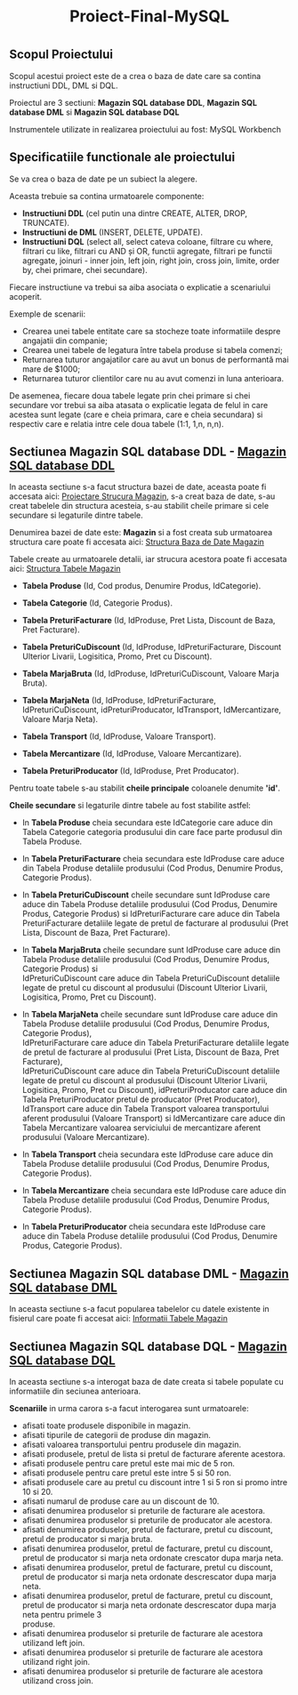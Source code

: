 # <h1 align="center">Proiect-Final-MySQL<h1>
## Scopul Proiectului

  Scopul acestui proiect este de a crea o baza de date care sa contina instructiuni DDL, DML si DQL.

  Proiectul are 3 sectiuni: **Magazin SQL database DDL**, **Magazin SQL database DML** si **Magazin SQL database DQL**
  
  Instrumentele utilizate in realizarea proiectului au fost: MySQL Workbench
  
## Specificatiile functionale ale proiectului

  Se va crea o baza de date pe un subiect la alegere.
  
  Aceasta trebuie sa contina urmatoarele componente:
- **Instructiuni DDL** (cel putin una dintre CREATE, ALTER, DROP, TRUNCATE).
- **Instructiuni de DML** (INSERT, DELETE, UPDATE).
- **Instructiuni DQL** (select all, select cateva coloane, filtrare cu where, filtrari cu like, filtrari cu AND și OR, functii agregate,
filtrari pe functii agregate, joinuri - inner join, left join, right join, cross join, limite, order by, chei primare, chei secundare).

Fiecare instructiune va trebui sa aiba asociata o explicatie a scenariului acoperit.

Exemple de scenarii:
- Crearea unei tabele entitate care sa stocheze toate informatiile despre angajatii din companie;
- Crearea unei tabele de legatura între tabela produse si tabela comenzi;
- Returnarea tuturor angajatilor care au avut un bonus de performantă mai mare de $1000;
- Returnarea tuturor clientilor care nu au avut comenzi in luna anterioara.
  
De asemenea, fiecare doua tabele legate prin chei primare si chei secundare vor trebui sa aiba atasata o explicatie legata de felul
in care acestea sunt legate (care e cheia primara, care e cheia secundara) si respectiv care e relatia intre cele doua tabele (1:1, 1,n,
n,n).

## Sectiunea Magazin SQL database DDL - [Magazin SQL database DDL](https://github.com/cristianbulzan/Proiect-Final-MySQL/blob/main/Magazin%20SQL%20database%20DDL.sql)

In aceasta sectiune s-a facut structura bazei de date, aceasta poate fi accesata aici: [Proiectare Strucura Magazin](https://github.com/cristianbulzan/Proiect-Final-MySQL/blob/main/Magazin%20SQL%20database.docx), s-a creat baza de date, s-au creat tabelele din structura acesteia, s-au stabilit cheile primare si cele secundare si legaturile dintre tabele.

Denumirea bazei de date este: **Magazin** si a fost creata sub urmatoarea structura care poate fi accesata aici: [Structura Baza de Date Magazin](https://github.com/cristianbulzan/Proiect-Final-MySQL/blob/main/Diagram%20Magazin%20SQL%20database.mwb)

Tabele create au urmatoarele detalii, iar strucura acestora poate fi accesata aici:  [Structura Tabele Magazin](https://github.com/cristianbulzan/Proiect-Final-MySQL/blob/main/Diagram%20Magazin%20SQL%20database.mwb)

  * **Tabela Produse** (Id, Cod produs, Denumire Produs, IdCategorie).

  * **Tabela Categorie** (Id, Categorie Produs).

  * **Tabela PreturiFacturare** (Id, IdProduse, Pret Lista, Discount  de Baza, Pret Facturare).

  * **Tabela PreturiCuDiscount** (Id, IdProduse, IdPreturiFacturare, Discount Ulterior Livarii, Logisitica, Promo, Pret cu Discount).

  * **Tabela MarjaBruta** (Id, IdProduse, IdPreturiCuDiscount, Valoare Marja Bruta).

  * **Tabela MarjaNeta** (Id, IdProduse, IdPreturiFacturare, IdPreturiCuDiscount, idPreturiProducator, IdTransport, IdMercantizare, Valoare Marja Neta).

  * **Tabela Transport** (Id, IdProduse, Valoare  Transport).

  * **Tabela Mercantizare** (Id, IdProduse, Valoare Mercantizare).

  * **Tabela PreturiProducator** (Id, IdProduse, Pret Producator).

Pentru toate tabele s-au stabilit **cheile principale** coloanele denumite **'id'**.

**Cheile secundare** si legaturile dintre tabele au fost stabilite astfel:

  * In **Tabela Produse** cheia secundara este IdCategorie care aduce din Tabela Categorie categoria produsului din care face parte produsul din Tabela Produse.

  * In **Tabela PreturiFacturare** cheia secundara este IdProduse care aduce din Tabela Produse detaliile produsului (Cod Produs, Denumire Produs, Categorie Produs).

  * In **Tabela PreturiCuDiscount** cheile secundare sunt IdProduse care aduce din Tabela Produse detaliile produsului (Cod Produs, Denumire Produs, Categorie Produs) si       IdPreturiFacturare care aduce din Tabela PreturiFacturare detaliile legate de pretul de facturare al produsului (Pret Lista, Discount  de Baza, Pret Facturare).

  * In **Tabela MarjaBruta** cheile secundare sunt IdProduse care aduce din Tabela Produse detaliile produsului (Cod Produs, Denumire Produs, Categorie Produs) si      
    IdPreturiCuDiscount care aduce din Tabela PreturiCuDiscount detaliile legate de pretul cu discount al produsului (Discount Ulterior Livarii, Logisitica, Promo, Pret cu      Discount).

  * In **Tabela MarjaNeta** cheile secundare sunt IdProduse care aduce din Tabela Produse detaliile produsului (Cod Produs, Denumire Produs, Categorie Produs),         
    IdPreturiFacturare care aduce din Tabela PreturiFacturare detaliile legate de pretul de facturare al produsului (Pret Lista, Discount  de Baza, Pret Facturare),      
    IdPreturiCuDiscount care aduce din Tabela PreturiCuDiscount detaliile legate de pretul cu discount al produsului (Discount Ulterior Livarii, Logisitica, Promo, Pret cu      Discount), idPreturiProducator care aduce din Tabela PreturiProducator pretul de producator (Pret Producator), IdTransport care aduce din Tabela Transport valoarea 
    transportului aferent produsului (Valoare  Transport) si IdMercantizare care aduce din Tabela Mercantizare valoarea serviciului de mercantizare aferent produsului 
    (Valoare Mercantizare).

  * In **Tabela Transport** cheia secundara este IdProduse care aduce din Tabela Produse detaliile produsului (Cod Produs, Denumire Produs, Categorie Produs).

  * In **Tabela Mercantizare** cheia secundara este IdProduse care aduce din Tabela Produse detaliile produsului (Cod Produs, Denumire Produs, Categorie Produs).

  * In **Tabela PreturiProducator** cheia secundara este IdProduse care aduce din Tabela Produse detaliile produsului (Cod Produs, Denumire Produs, Categorie Produs).

## Sectiunea Magazin SQL database DML - [Magazin SQL database DML](https://github.com/cristianbulzan/Proiect-Final-MySQL/blob/main/Magazin%20SQL%20database%20DML.sql)

In aceasta sectiune s-a facut popularea tabelelor cu datele existente in fisierul care poate fi accesat aici: [Informatii Tabele Magazin](https://github.com/cristianbulzan/Proiect-Final-MySQL/blob/main/Baza%20de%20Date%20Magazin.xlsx)
  
## Sectiunea Magazin SQL database DQL - [Magazin SQL database DQL](https://github.com/cristianbulzan/Proiect-Final-MySQL/blob/main/Magazin%20SQL%20database%20DQL.sql)

In aceasta sectiune s-a interogat baza de date creata si tabele populate cu informatiile din seciunea anterioara.

**Scenariile** in urma carora s-a facut interogarea sunt urmatoarele:

  * afisati toate produsele disponibile in magazin.
  * afisati tipurile de categorii de produse din magazin.
  * afisati valoarea transportului pentru produsele din magazin.
  * afisati produsele, pretul de lista si pretul de facturare aferente acestora.
  * afisati produsele pentru care pretul este mai mic de 5 ron.
  * afisati produsele pentru care pretul este intre 5 si 50 ron.
  * afisati produsele care au pretul cu discount intre 1 si 5 ron si promo intre 10 si 20.
  * afisati numarul de produse care au un discount de 10.
  * afisati denumirea produselor si preturile de facturare ale acestora.
  * afisati denumirea produselor si preturile de producator ale acestora.
  * afisati denumirea produselor, pretul de facturare, pretul cu discount, pretul de producator si marja bruta.
  * afisati denumirea produselor, pretul de facturare, pretul cu discount, pretul de producator si marja neta ordonate crescator dupa marja neta.
  * afisati denumirea produselor, pretul de facturare, pretul cu discount, pretul de producator si marja neta ordonate descrescator dupa marja neta.
  * afisati denumirea produselor, pretul de facturare, pretul cu discount, pretul de producator si marja neta ordonate descrescator dupa marja neta pentru primele 3       
    produse.
  * afisati denumirea produselor si preturile de facturare ale acestora utilizand left join.
  * afisati denumirea produselor si preturile de facturare ale acestora utilizand right join.
  * afisati denumirea produselor si preturile de facturare ale acestora utilizand cross join.

    


